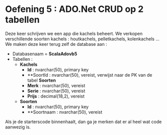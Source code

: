 # Oefening 5 : ADO.Net CRUD op 2 tabellen  
  
Deze keer schrijven we een app die kachels beheert.  We verkopen verschillende soorten kachels : houtkachels, pelletkachels, kolenkachels ...  
We maken deze keer terug zelf de database aan :   
  * Databasenaam = **ScalaAdovb5**  
  * Tabellen : 
    * **Kachels**  
      * **Id** : nvarchar(50), primary key  
      * **SoortId : nvarchar(50), vereist, verwijst naar de PK van de tabel **Soorten**  
      * **Merk** : nvarchar(50), vereist  
      * **Serie** : nvarchar(50), vereist  
      * **Prijs** : decimal(18,2), vereist 
    * **Soorten**  
      * **Id** : nvarchar(50), primary key   
      * **Soortnaam : nvarchar(50), vereist  
      
Als je de starterscode binnenhaalt, dan ga je merken dat er al heel wat code aanwezig is.  
